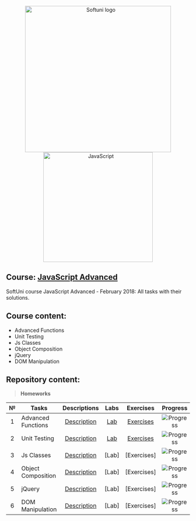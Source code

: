 <p align="center">
	<a href="https://softuni.bg/"><img src="https://www.jobs.bg/assets/logo/2017-09-01/b_6e048c01c340d967f2a6e540e9825d46.png" alt="Softuni logo" width="400" align="center"></a>
	<a href="https://www.javascript.com/"><img src="https://upload.wikimedia.org/wikipedia/commons/thumb/9/99/Unofficial_JavaScript_logo_2.svg/512px-Unofficial_JavaScript_logo_2.svg.png" alt="JavaScript" width="300" align="center"></a>
<p>

## Course: [JavaScript Advanced](https://softuni.bg/trainings/2248/js-advanced-february-2019)
SoftUni course JavaScript Advanced - February 2018: All tasks with their solutions.

## Course content:
- Advanced Functions
- Unit Testing
- Js Classes
- Object Composition
- jQuery
- DOM Manipulation

## Repository content:

> **Homeworks**

№   |Tasks							|Descriptions																							| Labs																										| Exercises																													|Progress																													
:--:|-------------------------------|:-----------------------------------------------------------------------------------------------------:|:---------------------------------------------------------------------------------------------------------:|:-------------------------------------------------------------------------------------------------------------------------:|:-------------:
1	|Advanced Functions				|[Description](https://github.com/dobroslav-atanasov/JavaScript-Advanced/tree/master/Resources)			|[Lab](https://github.com/dobroslav-atanasov/JavaScript-Advanced/tree/master/01.AdvancedFunctions-Lab)		|[Exercises](https://github.com/dobroslav-atanasov/JavaScript-Advanced/tree/master/02.AdvancedFunctions-Exercises)			|![Progress](http://progressed.io/bar/100?title=completed)
2	|Unit Testing					|[Description](https://github.com/dobroslav-atanasov/JavaScript-Advanced/tree/master/Resources)			|[Lab](https://github.com/dobroslav-atanasov/JavaScript-Advanced/tree/master/03.UnitTesting-Lab)			|[Exercises](https://github.com/dobroslav-atanasov/JavaScript-Advanced/tree/master/04.UnitTesting-Exercises)				|![Progress](http://progressed.io/bar/50)
3	|Js Classes						|[Description](https://github.com/dobroslav-atanasov/JavaScript-Advanced/tree/master/Resources)			|[Lab]					|[Exercises]			|![Progress](http://progressed.io/bar/0)
4	|Object Composition				|[Description](https://github.com/dobroslav-atanasov/JavaScript-Advanced/tree/master/Resources)			|[Lab]					|[Exercises]			|![Progress](http://progressed.io/bar/0)
5	|jQuery							|[Description](https://github.com/dobroslav-atanasov/JavaScript-Advanced/tree/master/Resources)			|[Lab]					|[Exercises]			|![Progress](http://progressed.io/bar/0)
6	|DOM Manipulation				|[Description](https://github.com/dobroslav-atanasov/JavaScript-Advanced/tree/master/Resources)			|[Lab]					|[Exercises]			|![Progress](http://progressed.io/bar/0)